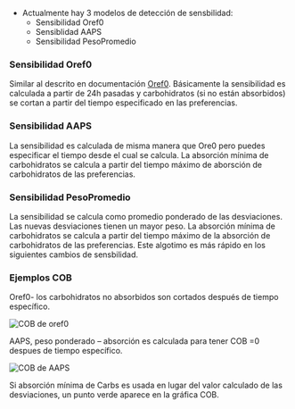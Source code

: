


* Actualmente hay 3 modelos de detección de sensbilidad:
     * Sensibilidad Oref0
     * Sensiblidad AAPS
     * Sensibilidad PesoPromedio

### Sensibilidad Oref0 
Similar al descrito en documentación [Oref0](https://openaps.readthedocs.io/en/2017-05-21/index.html). Básicamente la sensibilidad es calculada a partir de 24h pasadas y carbohidratos (si no están absorbidos) se cortan a partir del tiempo especificado en las preferencias. 

### Sensibilidad AAPS
La sensibilidad es calculada de misma manera que Ore0 pero puedes especificar el tiempo desde el cual se calcula. La absorción mínima de
carbohidratos se calcula a partir del tiempo máximo de aborsción de carbohidratos de las preferencias. 

### Sensibilidad PesoPromedio
La sensibilidad se calcula como promedio ponderado de las desviaciones. Las nuevas desviaciones tienen un mayor peso. La absorción mínima de carbohidratos se calcula a partir del tiempo máximo de la absorción de carbohidratos de las preferencias. Este algotimo es más rápido en los siguientes cambios de sensbilidad. 


### Ejemplos COB 

Oref0- los carbohidratos no absorbidos son cortados después de tiempo específico.

![COB de oref0](../images/cob_oref0.png)

AAPS, peso ponderado – absorción es calculada para tener COB =0 despues de tiempo específico. 

![COB de AAPS](../images/cob_aaps.png)

Si absorción mínima de Carbs es usada en lugar del valor calculado de las desviaciones, un punto verde aparece en la gráfica COB.

